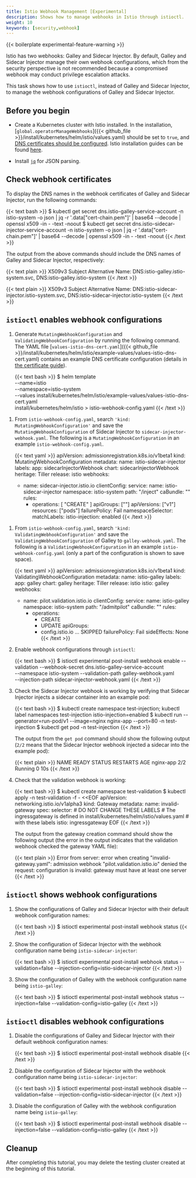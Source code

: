```yaml
---
title: Istio Webhook Management [Experimental]
description: Shows how to manage webhooks in Istio through istioctl.
weight: 10
keywords: [security,webhook]
---
```


{{< boilerplate experimental-feature-warning >}}

Istio has two webhooks: Galley and Sidecar Injector. By default,
Galley and Sidecar Injector manage their own webhook configurations, which from the
security perspective is not recommended because a compromised webhook may conduct
privilege escalation attacks.

This task shows how to use `istioctl`, instead of Galley and Sidecar Injector, to
manage the webhook configurations of Galley and Sidecar Injector.

## Before you begin

* Create a Kubernetes cluster with Istio installed. In the installation,
[`global.operatorManageWebhooks`]({{< github_file >}}/install/kubernetes/helm/istio/values.yaml) should
be set to `true`, and [DNS certificates should be configured](/docs/tasks/security/dns-cert).
Istio installation guides can be found [here](/docs/setup/install).

* Install [`jq`](https://stedolan.github.io/jq/) for JSON parsing.

## Check webhook certificates

To display the DNS names in the webhook certificates of Galley and Sidecar Injector, run the following commands:

{{< text bash >}}
$ kubectl get secret dns.istio-galley-service-account -n istio-system -o json | jq -r '.data["cert-chain.pem"]' | base64 --decode | openssl x509 -in - -text -noout
$ kubectl get secret dns.istio-sidecar-injector-service-account -n istio-system -o json | jq -r '.data["cert-chain.pem"]' | base64 --decode | openssl x509 -in - -text -noout
{{< /text >}}

The output from the above commands should include the DNS names of Galley and Sidecar Injector, respectively:

{{< text plain >}}
X509v3 Subject Alternative Name:
  DNS:istio-galley.istio-system.svc, DNS:istio-galley.istio-system
{{< /text >}}

{{< text plain >}}
X509v3 Subject Alternative Name:
  DNS:istio-sidecar-injector.istio-system.svc, DNS:istio-sidecar-injector.istio-system
{{< /text >}}

## `istioctl` enables webhook configurations

1.  Generate `MutatingWebhookConfiguration` and `ValidatingWebhookConfiguration` by running the following
command. The YAML file [`values-istio-dns-cert.yaml`]({{< github_file >}}/install/kubernetes/helm/istio/example-values/values-istio-dns-cert.yaml)
contains an example DNS certificate configuration (details in [the certificate guide](/docs/tasks/security/dns-cert)).

    {{< text bash >}}
    $ helm template \
        --name=istio \
        --namespace=istio-system \
        --values install/kubernetes/helm/istio/example-values/values-istio-dns-cert.yaml \
        install/kubernetes/helm/istio > istio-webhook-config.yaml
    {{< /text >}}

<!-- TODO (lei-tang): improve the UX for obtain MutatingWebhookConfiguration -->
1.  From `istio-webhook-config.yaml`, search `'kind: MutatingWebhookConfiguration'` and save
the `MutatingWebhookConfiguration` of Sidecar Injector to `sidecar-injector-webhook.yaml`. The following
is a `MutatingWebhookConfiguration` in an example `istio-webhook-config.yaml`.

    {{< text yaml >}}
    apiVersion: admissionregistration.k8s.io/v1beta1
    kind: MutatingWebhookConfiguration
    metadata:
      name: istio-sidecar-injector
      labels:
        app: sidecarInjectorWebhook
        chart: sidecarInjectorWebhook
        heritage: Tiller
        release: istio
    webhooks:
      - name: sidecar-injector.istio.io
        clientConfig:
          service:
            name: istio-sidecar-injector
            namespace: istio-system
            path: "/inject"
          caBundle: ""
        rules:
          - operations: [ "CREATE" ]
            apiGroups: [""]
            apiVersions: ["v1"]
            resources: ["pods"]
        failurePolicy: Fail
        namespaceSelector:
          matchLabels:
            istio-injection: enabled
    {{< /text >}}

<!-- TODO (lei-tang): improve the UX for obtain ValidatingWebhookConfiguration -->
1.  From `istio-webhook-config.yaml`, search `'kind: ValidatingWebhookConfiguration'` and save
the `ValidatingWebhookConfiguration` of Galley to `galley-webhook.yaml`. The following
is a `ValidatingWebhookConfiguration` in an example `istio-webhook-config.yaml` (only
a part of the configuration is shown to save space).

    {{< text yaml >}}
    apiVersion: admissionregistration.k8s.io/v1beta1
    kind: ValidatingWebhookConfiguration
    metadata:
      name: istio-galley
      labels:
        app: galley
        chart: galley
        heritage: Tiller
        release: istio
        istio: galley
    webhooks:
      - name: pilot.validation.istio.io
        clientConfig:
          service:
            name: istio-galley
            namespace: istio-system
            path: "/admitpilot"
          caBundle: ""
        rules:
          - operations:
            - CREATE
            - UPDATE
            apiGroups:
            - config.istio.io
            ... SKIPPED
        failurePolicy: Fail
        sideEffects: None
    {{< /text >}}

1.  Enable webhook configurations through `istioctl`:

    {{< text bash >}}
    $ istioctl experimental post-install webhook enable --validation --webhook-secret dns.istio-galley-service-account \
        --namespace istio-system --validation-path galley-webhook.yaml \
        --injection-path sidecar-injector-webhook.yaml
    {{< /text >}}

1.  Check the Sidecar Injector webhook is working by verifying that Sidecar Injector injects a
sidecar container into an example pod:

    {{< text bash >}}
    $ kubectl create namespace test-injection; kubectl label namespaces test-injection istio-injection=enabled
    $ kubectl run --generator=run-pod/v1 --image=nginx nginx-app --port=80 -n test-injection
    $ kubectl get pod -n test-injection
    {{< /text >}}

    The output from the `get pod` command should show the following output (`2/2` means that
    the Sidecar Injector webhook injected a sidecar into the example pod):

    {{< text plain >}}
    NAME    READY   STATUS    RESTARTS   AGE
    nginx-app   2/2     Running   0          10s
    {{< /text >}}

1.  Check that the validation webhook is working:

    {{< text bash >}}
    $ kubectl create namespace test-validation
    $ kubectl apply -n test-validation -f - <<EOF
    apiVersion: networking.istio.io/v1alpha3
    kind: Gateway
    metadata:
      name: invalid-gateway
    spec:
      selector:
        # DO NOT CHANGE THESE LABELS
        # The ingressgateway is defined in install/kubernetes/helm/istio/values.yaml
        # with these labels
        istio: ingressgateway
    EOF
    {{< /text >}}

    The output from the gateway creation command should show the following output (the error
    in the output indicates that the validation webhook checked the gateway YAML file):

    {{< text plain >}}
    Error from server: error when creating "invalid-gateway.yaml": admission webhook "pilot.validation.istio.io" denied the request: configuration is invalid: gateway must have at least one server
    {{< /text >}}

## `istioctl` shows webhook configurations

1.  Show the configurations of Galley and Sidecar Injector with their default webhook configuration names:

    {{< text bash >}}
    $ istioctl experimental post-install webhook status
    {{< /text >}}

1.  Show the configuration of Sidecar Injector with the webhook configuration name being `istio-sidecar-injector`:

    {{< text bash >}}
    $ istioctl experimental post-install webhook status --validation=false --injection-config=istio-sidecar-injector
    {{< /text >}}

1.  Show the configuration of Galley with the webhook configuration name being `istio-galley`:

    {{< text bash >}}
    $ istioctl experimental post-install webhook status --injection=false --validation-config=istio-galley
    {{< /text >}}

## `istioctl` disables webhook configurations

1.  Disable the configurations of Galley and Sidecar Injector with their default webhook configuration names:

    {{< text bash >}}
    $ istioctl experimental post-install webhook disable
    {{< /text >}}

1.  Disable the configuration of Sidecar Injector with the webhook configuration name being `istio-sidecar-injector`:

    {{< text bash >}}
    $ istioctl experimental post-install webhook disable --validation=false --injection-config=istio-sidecar-injector
    {{< /text >}}

1.  Disable the configuration of Galley with the webhook configuration name being `istio-galley`:

    {{< text bash >}}
    $ istioctl experimental post-install webhook disable --injection=false --validation-config=istio-galley
    {{< /text >}}

## Cleanup

After completing this tutorial, you may delete the testing cluster created
at the beginning of this tutorial.
